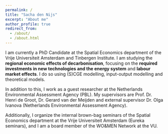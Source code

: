 ```yaml
---
permalink: /
title: "Sacha den Nijs"
excerpt: "About me"
author_profile: true
redirect_from: 
  - /about/
  - /about.html
---
```


I am currently a PhD Candidate at the Spatial Economics department of the Vrije Universiteit Amsterdam and Tinbergen Institute. I am studying the **regional economic effects of decarbonisation**, focusing on the **required investments in new technologies and the energy system** and **labour market effects**. I do so using (S)CGE modelling, input-output modelling and theoretical models.

In addition to this, I work as a guest researcher at the Netherlands Environmental Assessment Agency (PBL). My supervisors are Prof. Dr. Henri de Groot, Dr. Gerard van der Meijden and external supervisor Dr. Olga Ivanova (Netherlands Environmental Assessment Agency). 

Additionally, I organize the internal brown-bag seminars of the Spatial Economics department at the Vrije Universiteit Amsterdam (Eureka seminars), and I am a board member of the WO&MEN Network at the VU. 



